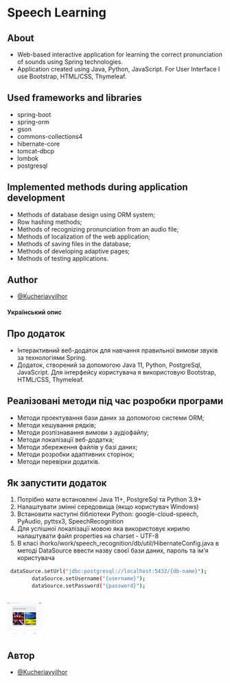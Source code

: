 # Speech Learning

## About

- Web-based interactive application for learning the correct pronunciation of sounds using Spring technologies.
- Application created using Java, Python, JavaScript. For User Interface I use Bootstrap, HTML/CSS, Thymeleaf.

## Used frameworks and libraries

- spring-boot
- spring-orm
- gson
- commons-collections4
- hibernate-core
- tomcat-dbcp
- lombok
- postgresql

## Implemented methods during application development

- Methods of database design using ORM system;
- Row hashing methods;
- Methods of recognizing pronunciation from an audio file;
- Methods of localization of the web application;
- Methods of saving files in the database;
- Methods of developing adaptive pages;
- Methods of testing applications.

## Author

- [@KucheriavyiIhor](https://github.com/Ascomos21)

#### Український опис

## Про додаток

- Інтерактивний веб-додаток для навчання правильної вимови звуків за технологіями Spring.
- Додаток, створений за допомогою Java 11, Python, PostgreSql, JavaScript. Для інтерфейсу користувача я використовую
  Bootstrap, HTML/CSS, Thymeleaf.

## Реалізовані методи під час розробки програми

- Методи проектування бази даних за допомогою системи ORM;
- Методи хешування рядків;
- Методи розпізнавання вимови з аудіофайлу;
- Методи локалізації веб-додатка;
- Методи збереження файлів у базі даних;
- Методи розробки адаптивних сторінок;
- Методи перевірки додатків.

## Як запустити додаток

1. Потрібно мати встановлені Java 11+, PostgreSql та Python 3.9+
2. Налаштувати змінні середовища (якщо користувач Windows)
3. Встановити наступні бібліотеки Python: google-cloud-speech, PyAudio, pyttsx3, SpeechRecognition
4. Для успішної локалізації мовою яка використовує кирилю налаштувати файл properties на charset - UTF-8
5. В класі ihorko/work/speech_recognition/db/util/HibernateConfig.java в методі DataSource ввести назву своєї бази
   даних, пароль та ім'я користувача

```sh
 dataSource.setUrl("jdbc:postgresql://localhost:5432/{db-name}");
        dataSource.setUsername("{username}");
        dataSource.setPassword("{password}");
```

##

<img src="BasePage.png" alt="Logo" width="80" height="80">

## Автор

- [@KucheriavyiIhor](https://github.com/Ascomos21)
